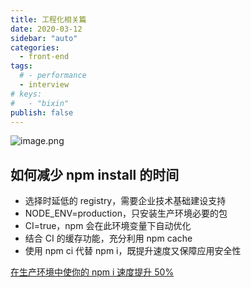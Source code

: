 ```yaml
---
title: 工程化相关篇
date: 2020-03-12
sidebar: "auto"
categories:
  - front-end
tags:
  # - performance
  - interview
# keys:
#   - "bixin"
publish: false
---
```


![image.png](https://i.loli.net/2020/03/12/gpqJzWK8IQjbV4d.png)

## 如何减少 npm install 的时间

- 选择时延低的 registry，需要企业技术基础建设支持
- NODE_ENV=production，只安装生产环境必要的包
- CI=true，npm 会在此环境变量下自动优化
- 结合 CI 的缓存功能，充分利用 npm cache
- 使用 npm ci 代替 npm i，既提升速度又保障应用安全性

[在生产环境中使你的 npm i 速度提升 50%](https://juejin.im/post/5e5dd7f16fb9a07c8334e437)